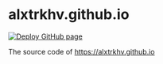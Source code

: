 # alxtrkhv.github.io
[![Deploy GitHub page](https://github.com/alxtrkhv/alxtrkhv.github.io/actions/workflows/deploy-gh-page.yml/badge.svg?branch=main)](https://github.com/alxtrkhv/alxtrkhv.github.io/actions/workflows/deploy-gh-page.yml)

The source code of https://alxtrkhv.github.io
